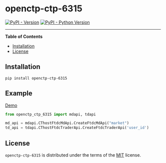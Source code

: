 # openctp-ctp-6315

[![PyPI - Version](https://badgen.net/badge/pypi/v1.0.0/blue)](https://pypi.org/project/openctp-ctp-6315)
[![PyPI - Python Version](https://badgen.net/badge/python/3.7|3.8|3.9|3.10|3.11/blue)](https://pypi.org/project/openctp-ctp-6315)

-----

**Table of Contents**

- [Installation](#installation)
- [License](#license)

## Installation

```console
pip install openctp-ctp-6315
```

## Example

[Demo](https://github.com/Jedore/openctp-ctp-python/tree/main/demo)

```python
from openctp_ctp_6315 import mdapi, tdapi

md_api = mdapi.CThostFtdcMdApi.CreateFtdcMdApi("market")
td_api = tdapi.CThostFtdcTraderApi.CreateFtdcTraderApi('user_id')
```

## License

`openctp-ctp-6315` is distributed under the terms of the [MIT](https://spdx.org/licenses/MIT.html) license.
